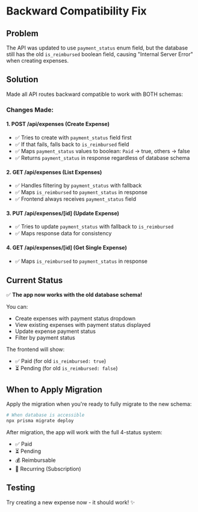 # Backward Compatibility Fix

## Problem
The API was updated to use `payment_status` enum field, but the database still has the old `is_reimbursed` boolean field, causing "Internal Server Error" when creating expenses.

## Solution
Made all API routes backward compatible to work with BOTH schemas:

### Changes Made:

#### 1. POST /api/expenses (Create Expense)
- ✅ Tries to create with `payment_status` field first
- ✅ If that fails, falls back to `is_reimbursed` field
- ✅ Maps `payment_status` values to boolean: `Paid` → true, others → false
- ✅ Returns `payment_status` in response regardless of database schema

#### 2. GET /api/expenses (List Expenses)
- ✅ Handles filtering by `payment_status` with fallback
- ✅ Maps `is_reimbursed` to `payment_status` in response
- ✅ Frontend always receives `payment_status` field

#### 3. PUT /api/expenses/[id] (Update Expense)
- ✅ Tries to update `payment_status` with fallback to `is_reimbursed`
- ✅ Maps response data for consistency

#### 4. GET /api/expenses/[id] (Get Single Expense)
- ✅ Maps `is_reimbursed` to `payment_status` in response

## Current Status
✅ **The app now works with the old database schema!**

You can:
- Create expenses with payment status dropdown
- View existing expenses with payment status displayed
- Update expense payment status
- Filter by payment status

The frontend will show:
- ✅ Paid (for old `is_reimbursed: true`)
- ⏳ Pending (for old `is_reimbursed: false`)

## When to Apply Migration

Apply the migration when you're ready to fully migrate to the new schema:

```bash
# When database is accessible
npx prisma migrate deploy
```

After migration, the app will work with the full 4-status system:
- ✅ Paid
- ⏳ Pending  
- 💰 Reimbursable
- 🔄 Recurring (Subscription)

## Testing
Try creating a new expense now - it should work! ✨
